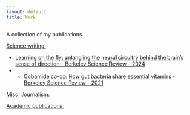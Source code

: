 ```yaml
---
layout: default
title: Work
---
```


A collection of my publications. 

<u> Science writing:</u>

- [Learning on the fly: untangling the neural circuitry behind the brain’s sense of direction - Berkeley Science Review - 2024](https://www.berkeleysciencereview.com/article/2024/08/12/learning-on-the-fly)
- - [Cobamide co-op: How gut bacteria share essential vitamins - Berkeley Science Review - 2021](https://www.berkeleysciencereview.com/article/2021/05/28/cobamide-co-op)


<u> Misc. Journalism:</u>


<u> Academic publications:</u>
